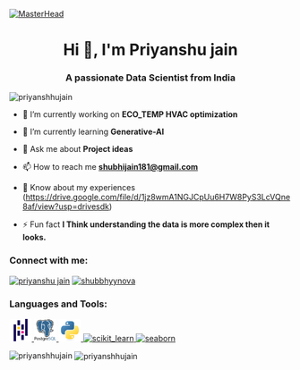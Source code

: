 [![MasterHead](https://valohai.com/blog/git-for-data-science/git-for-data-science.png)](https://rishavchanda.io)
<h1 align="center">Hi 👋, I'm Priyanshu jain</h1>
<h3 align="center">A passionate Data Scientist from India</h3>

<p align="left"> <img src="https://komarev.com/ghpvc/?username=priyanshhujain&label=Profile%20views&color=0e75b6&style=flat" alt="priyanshhujain" /> </p>

- 🔭 I’m currently working on **ECO_TEMP HVAC optimization**

- 🌱 I’m currently learning **Generative-AI**

- 💬 Ask me about **Project ideas**

- 📫 How to reach me **shubhijain181@gmail.com**

- 📄 Know about my experiences
(https://drive.google.com/file/d/1jz8wmA1NGJCpUu6H7W8PyS3LcVQne8af/view?usp=drivesdk)

- ⚡ Fun fact **I Think understanding the data is more complex then it looks.**

<h3 align="left">Connect with me:</h3>
<p align="left">
<a href="https://linkedin.com/in/priyanshu jain" target="blank"><img align="center" src="https://raw.githubusercontent.com/rahuldkjain/github-profile-readme-generator/master/src/images/icons/Social/linked-in-alt.svg" alt="priyanshu jain" height="30" width="40" /></a>
<a href="https://instagram.com/shubbhyynova" target="blank"><img align="center" src="https://raw.githubusercontent.com/rahuldkjain/github-profile-readme-generator/master/src/images/icons/Social/instagram.svg" alt="shubbhyynova" height="30" width="40" /></a>
</p>

<h3 align="left">Languages and Tools:</h3>
<p align="left"> <a href="https://pandas.pydata.org/" target="_blank" rel="noreferrer"> <img src="https://raw.githubusercontent.com/devicons/devicon/2ae2a900d2f041da66e950e4d48052658d850630/icons/pandas/pandas-original.svg" alt="pandas" width="40" height="40"/> </a> <a href="https://www.postgresql.org" target="_blank" rel="noreferrer"> <img src="https://raw.githubusercontent.com/devicons/devicon/master/icons/postgresql/postgresql-original-wordmark.svg" alt="postgresql" width="40" height="40"/> </a> <a href="https://www.python.org" target="_blank" rel="noreferrer"> <img src="https://raw.githubusercontent.com/devicons/devicon/master/icons/python/python-original.svg" alt="python" width="40" height="40"/> </a> <a href="https://scikit-learn.org/" target="_blank" rel="noreferrer"> <img src="https://upload.wikimedia.org/wikipedia/commons/0/05/Scikit_learn_logo_small.svg" alt="scikit_learn" width="40" height="40"/> </a> <a href="https://seaborn.pydata.org/" target="_blank" rel="noreferrer"> <img src="https://seaborn.pydata.org/_images/logo-mark-lightbg.svg" alt="seaborn" width="40" height="40"/> </a> </p>

<p><img align="left" src="https://github-readme-stats.vercel.app/api/top-langs?username=priyanshhujain&show_icons=true&locale=en&layout=compact" alt="priyanshhujain" /></p>

<p>&nbsp;<img align="center" src="https://github-readme-stats.vercel.app/api?username=priyanshhujain&show_icons=true&locale=en" alt="priyanshhujain" /></p>
